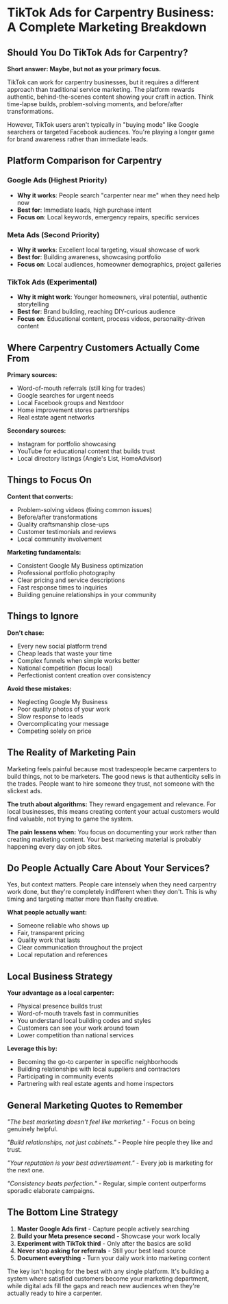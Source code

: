 # TikTok Ads for Carpentry Business: A Complete Marketing Breakdown

## Should You Do TikTok Ads for Carpentry?

**Short answer: Maybe, but not as your primary focus.**

TikTok can work for carpentry businesses, but it requires a different approach than traditional service marketing. The platform rewards authentic, behind-the-scenes content showing your craft in action. Think time-lapse builds, problem-solving moments, and before/after transformations.

However, TikTok users aren't typically in "buying mode" like Google searchers or targeted Facebook audiences. You're playing a longer game for brand awareness rather than immediate leads.

## Platform Comparison for Carpentry

### Google Ads (Highest Priority)
- **Why it works**: People search "carpenter near me" when they need help now
- **Best for**: Immediate leads, high purchase intent
- **Focus on**: Local keywords, emergency repairs, specific services

### Meta Ads (Second Priority)
- **Why it works**: Excellent local targeting, visual showcase of work
- **Best for**: Building awareness, showcasing portfolio
- **Focus on**: Local audiences, homeowner demographics, project galleries

### TikTok Ads (Experimental)
- **Why it might work**: Younger homeowners, viral potential, authentic storytelling
- **Best for**: Brand building, reaching DIY-curious audience
- **Focus on**: Educational content, process videos, personality-driven content

## Where Carpentry Customers Actually Come From

**Primary sources:**
- Word-of-mouth referrals (still king for trades)
- Google searches for urgent needs
- Local Facebook groups and Nextdoor
- Home improvement stores partnerships
- Real estate agent networks

**Secondary sources:**
- Instagram for portfolio showcasing
- YouTube for educational content that builds trust
- Local directory listings (Angie's List, HomeAdvisor)

## Things to Focus On

**Content that converts:**
- Problem-solving videos (fixing common issues)
- Before/after transformations
- Quality craftsmanship close-ups
- Customer testimonials and reviews
- Local community involvement

**Marketing fundamentals:**
- Consistent Google My Business optimization
- Professional portfolio photography
- Clear pricing and service descriptions
- Fast response times to inquiries
- Building genuine relationships in your community

## Things to Ignore

**Don't chase:**
- Every new social platform trend
- Cheap leads that waste your time
- Complex funnels when simple works better
- National competition (focus local)
- Perfectionist content creation over consistency

**Avoid these mistakes:**
- Neglecting Google My Business
- Poor quality photos of your work
- Slow response to leads
- Overcomplicating your message
- Competing solely on price

## The Reality of Marketing Pain

Marketing feels painful because most tradespeople became carpenters to build things, not to be marketers. The good news is that authenticity sells in the trades. People want to hire someone they trust, not someone with the slickest ads.

**The truth about algorithms:** They reward engagement and relevance. For local businesses, this means creating content your actual customers would find valuable, not trying to game the system.

**The pain lessens when:** You focus on documenting your work rather than creating marketing content. Your best marketing material is probably happening every day on job sites.

## Do People Actually Care About Your Services?

Yes, but context matters. People care intensely when they need carpentry work done, but they're completely indifferent when they don't. This is why timing and targeting matter more than flashy creative.

**What people actually want:**
- Someone reliable who shows up
- Fair, transparent pricing
- Quality work that lasts
- Clear communication throughout the project
- Local reputation and references

## Local Business Strategy

**Your advantage as a local carpenter:**
- Physical presence builds trust
- Word-of-mouth travels fast in communities
- You understand local building codes and styles
- Customers can see your work around town
- Lower competition than national services

**Leverage this by:**
- Becoming the go-to carpenter in specific neighborhoods
- Building relationships with local suppliers and contractors
- Participating in community events
- Partnering with real estate agents and home inspectors

## General Marketing Quotes to Remember

*"The best marketing doesn't feel like marketing."* - Focus on being genuinely helpful.

*"Build relationships, not just cabinets."* - People hire people they like and trust.

*"Your reputation is your best advertisement."* - Every job is marketing for the next one.

*"Consistency beats perfection."* - Regular, simple content outperforms sporadic elaborate campaigns.

## The Bottom Line Strategy

1. **Master Google Ads first** - Capture people actively searching
2. **Build your Meta presence second** - Showcase your work locally
3. **Experiment with TikTok third** - Only after the basics are solid
4. **Never stop asking for referrals** - Still your best lead source
5. **Document everything** - Turn your daily work into marketing content

The key isn't hoping for the best with any single platform. It's building a system where satisfied customers become your marketing department, while digital ads fill the gaps and reach new audiences when they're actually ready to hire a carpenter.
